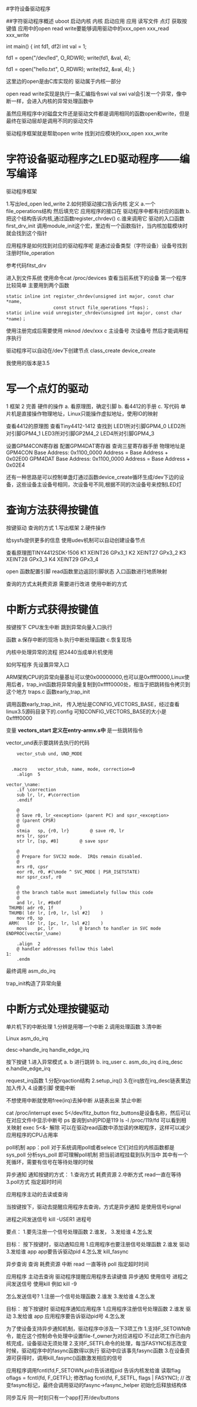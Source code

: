 #字符设备驱动程序

##字符驱动程序概述
uboot 启动内核
内核 启动应用
应用 读写文件 点灯 获取按键值
应用中的open read write要能够调用驱动中的xxx_open xxx_read xxx_write

int main()
{
  int fd1, df2l
  int val = 1;

  fd1 = open("/dev/led", O_RDWR);
  write(fd1, &val, 4);

  fd1 = open("hello.txt", O_RDWR);
  write(fd2, &val, 4);
}

这里边的open是由C库实现的
驱动属于内核一部分

open read write实现是执行一条汇编指令swi val
swi val会引发一个异常，像中断一样，会进入内核的异常处理函数中

虽然应用程序中对磁盘文件还是驱动文件都是调用相同的函数open和write，但是最终在驱动层却是调用不同的驱动文件

驱动程序框架就是帮助open write 找到对应模块的xxx_open xxx_write

# 字符设备驱动程序之LED驱动程序——编写编译
驱动程序框架

1.写出led_open led_write
2.如何把驱动接口告诉内核 定义
  a.一个file_operations结构 然后填充它
    应用程序的接口在 驱动程序中都有对应的函数
  b.把这个结构告诉内核,通过函数register_chrdev()
  c.谁来调用它 驱动的入口函数first_drv_init
   调用module_init这个宏，里边有一个函数指针，当内核加载模块时就会找到这个指针

应用程序是如何找到对应的驱动程序呢 是通过设备类型（字符设备）设备号找到注册时file_operation

参考代码fitst_drv

进入到文件系统 使用命令cat /proc/devices 查看当前系统下的设备
第一个程序比较简单
主要用到两个函数
```
static inline int register_chrdev(unsigned int major, const char *name,
				  const struct file_operations *fops)；
static inline void unregister_chrdev(unsigned int major, const char *name)；
```

使用注册完成后需要使用 mknod /dev/xxx c 主设备号 次设备号
然后才能调用程序执行

驱动程序可以自动在/dev下创建节点
class_create
device_create

我使用的版本是3.5

# 写一个点灯的驱动
1 框架
2 完善 硬件的操作
 a. 看原理图，确定引脚
 b. 看4412的手册
 c. 写代码 单片机是直接操作物理地址，Linux只能操作虚拟地址，使用IO的映射

 查看4412的原理图
 查看Tiny4412-1412 查找到
 LED1所对引脚GPM4_0
 LED2所对引脚GPM4_1
 LED3所对引脚GP2M4_2
 LED4所对引脚GPM4_3

 设置GPM4CON寄存器 配置GPM4DAT寄存器
 查询三星寄存器手册 物理地址是GPM4CON
Base Address: 0x1100_0000
Address = Base Address + 0x02E00
GPM4DAT
Base Address: 0x1100_0000
Address = Base Address + 0x02E4

还有一种思路是可以控制单盏灯通过函数device_create循环生成/dev下边的设备，这些设备主设备号相同，次设备号不同,根据不同的次设备号来控制LED灯

# 查询方法获得按键值
按键驱动 查询的方式
1.写出框架
2.硬件操作

给sysfs提供更多的信息
使用udev机制可以自动创建设备节点

查看原理图TINY4412SDK-1506
K1 XEINT26 GPx3_1
K2 XEINT27 GPx3_2
K3 XEINT28 GPx3_3
K4 XEINT29 GPx3_4

open 函数配置引脚 read函数里边返回引脚状态
入口函数进行地质映射

查询的方式太耗费资源 需要进行改进 使用中断的方式

# 中断方式获得按键值
按键按下 CPU发生中断 跳到异常向量入口执行

函数 a.保存中断的现场
    b.执行中断处理函数
    c.恢复现场

内核中处理异常的流程
把2440当成单片机使用

如何写程序
先设置异常入口

ARM架构CPU的异常向量基址可以使0x00000000,也可以是0xffff0000,Linux使用后者，trap_init函数将异常向量复制到0xffff0000处，相当于把跳转指令拷贝到这个地方
traps.c 函数early_trap_init

调用函数early_trap_init， 传入地址是CONFIG_VECTORS_BASE，经过查看linux3.5源码目录下的.config 可知CONFIG_VECTORS_BASE的大小是0xffff0000

变量 __vectors_start 定义在entry-armv.s中__ 是一些跳转指令

vector_und表示要跳转去执行的代码
```
	vector_stub	und, UND_MODE


  .macro	vector_stub, name, mode, correction=0
	.align	5

vector_\name:
	.if \correction
	sub	lr, lr, #\correction
	.endif

	@
	@ Save r0, lr_<exception> (parent PC) and spsr_<exception>
	@ (parent CPSR)
	@
	stmia	sp, {r0, lr}		@ save r0, lr
	mrs	lr, spsr
	str	lr, [sp, #8]		@ save spsr

	@
	@ Prepare for SVC32 mode.  IRQs remain disabled.
	@
	mrs	r0, cpsr
	eor	r0, r0, #(\mode ^ SVC_MODE | PSR_ISETSTATE)
	msr	spsr_cxsf, r0

	@
	@ the branch table must immediately follow this code
	@
	and	lr, lr, #0x0f
 THUMB(	adr	r0, 1f			)
 THUMB(	ldr	lr, [r0, lr, lsl #2]	)
	mov	r0, sp
 ARM(	ldr	lr, [pc, lr, lsl #2]	)
	movs	pc, lr			@ branch to handler in SVC mode
ENDPROC(vector_\name)

	.align	2
	@ handler addresses follow this label
1:
	.endm
```

最终调用 asm_do_irq

trap_init构造了异常向量

# 中断方式处理按键驱动

单片机下的中断处理
1.分辨是用哪一个中断
2.调用处理函数
3.清中断

Linux
asm_do_irq

desc->handle_irq
handle_edge_irq

按下按键
1.进入异常模式
  a. b 进行跳转
  b. irq_user
  c. asm_do_irq
  d.irq_desc
  e.handle_edge_irq

request_irq函数
1.分配irqaction结构
2.setup_irq()
3.在irq放在irq_desc链表里边加入传入
4.设置引脚 使能中断

不想使用中断就使用free(irq)去掉中断
从链表出来
禁止中断

cat /proc/interrupt
exec 5</dev/fitz_button fitz_buttons是设备名称，然后可以在对应文件中显示中断号
ps 查询到sh的PID是119
ls -l /proc/119/fd 可以看到相关映射
exec 5<&- 解除
可以在驱动read函数中添加读的休眠程序，这样可以减少应用程序的CPU占用率

poll机制
app：poll
对于系统调用poll或者selece 它们对应的内核函数都是sys_poll 分析sys_poll 即可理解poll机制
把当前进程挂载到队列当中
其中有一个死循环，需要有信号在等待处理的时候

异步通知
通知按键的方式：
1.查询方式 耗费资源
2.中断方式 read一直在等待
3.poll方式 指定超时时间

应用程序主动的去读或查询

当按键按下，驱动去提醒应用程序去查询，方式是异步通知 是使用信号signal

进程之间发送信号
kill -USER1 进程号

要点：
1.要先注册一个信号处理函数
2.谁发，
3.发给谁
4.怎么发


目标：
按下按键时，驱动通知应用
1.应用程序也要注册信号处理函数
2.谁发 驱动
3.发给谁 app app要告诉驱动pid
4.怎么发 kill_fasync

异步查询
查询 耗费资源
中断 read 一直等待
poll 指定超时时间

应用程序 主动去查询
驱动程序提醒应用程序去读键值
异步通知 使用信号
进程之间发送信号
使用kill
例如 kill -9

怎么发送信号?
1.注册一个信号处理函数
2.谁发
3.发给谁
4.怎么发

目标： 按下按键时 驱动程序通知应用程序
1.应用程序注册信号处理函数
2.谁发 驱动
3.发给谁 app 应用程序要告诉驱动pid号
4.怎么发

为了使设备支持异步通知机制，驱动程序中涉及一下3项工作
1.支持F_SETOWN命令，能在这个控制命令处理中设置file-f_owner为对应进程ID
 不过此项工作已由内核完成，设备驱动无须处理
2.支持F_SETFL命令的处理，每当FASYNC标志改变时候，驱动程序中的fasync函数得以执行
 驱动中应该事先fasync函数
3.在设备资源可获得时，调用kill_fasync()函数激发相应的信号

应用程序调用fcntl(fd,F_SETOWN,pid)告诉进程pid 告诉内核发给谁
读取flag oflags = fcntl(fd, F_GETFL);
修改flag fcntl(fd, F_SETFL, flags | FASYNC); // 改变fasync标记，最终会调用驱动的fasync->fasync_helper 初始化后释放结构体

同步互斥
同一时刻只有一个app打开/dev/buttons
